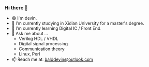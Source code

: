 ### Hi there 👋
- 😄 I'm devin.
- 🔭 I’m currently studying in Xidian University for a master's degree.
- 🌱 I’m currently learning Digital IC / Front End.
- 💬 Ask me about ...
  - Verilog HDL / VHDL
  - Digital signal processing
  - Communication theory
  - Linux, Perl
- 📫 Reach me at: balddevin@outlook.com


<!--
**devindang/devindang** is a ✨ _special_ ✨ repository because its `README.md` (this file) appears on your GitHub profile.

Here are some ideas to get you started:

- 🔭 I’m currently working on ...
- 🌱 I’m currently learning ...
- 👯 I’m looking to collaborate on ...
- 🤔 I’m looking for help with ...
- 💬 Ask me about ...
- 📫 How to reach me: ...
- 😄 Pronouns: ...
- ⚡ Fun fact: ...
-->
